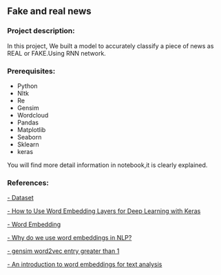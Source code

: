## Fake and real news
### Project description:
In this project, We built a model to accurately classify a piece of news as REAL or FAKE.Using RNN network.

### Prerequisites:
- Python
- Nltk
- Re
- Gensim
- Wordcloud  
- Pandas 
- Matplotlib
- Seaborn
- Sklearn 
- keras

You will find more detail information in notebook,it is clearly explained.


### References:
[- Dataset](https://www.kaggle.com/datasets/clmentbisaillon/fake-and-real-news-dataset)

[- How to Use Word Embedding Layers for Deep Learning with Keras](https://machinelearningmastery.com/use-word-embedding-layers-deep-learning-keras/)

[- Word Embedding](https://medium.com/@hari4om/word-embedding-d816f643140)

[- Why do we use word embeddings in NLP?](https://towardsdatascience.com/why-do-we-use-embeddings-in-nlp-2f20e1b632d2)

[- gensim word2vec entry greater than 1](https://stackoverflow.com/questions/57297194/gensim-word2vec-entry-greater-than-1)

[- An introduction to word embeddings for text analysis](https://www.shanelynn.ie/get-busy-with-word-embeddings-introduction/#:~:text=What%20are%20word%20embeddings%20and,and%20context%20in%20their%20values.)


